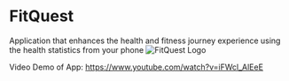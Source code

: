 # FitQuest
Application that enhances the health and fitness journey experience using the health statistics from your phone
![FitQuest Logo](https://github.com/respo-12/FitQuest/assets/62733963/9ea32feb-8536-4193-9a57-6b9586d2baad)

Video Demo of App:
https://www.youtube.com/watch?v=iFWcl_AlEeE


